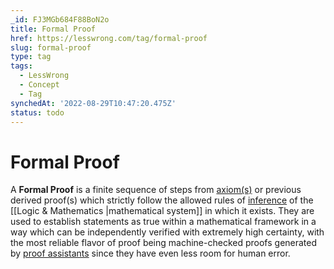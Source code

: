 ```yaml
---
_id: FJ3MGb684F88BoN2o
title: Formal Proof
href: https://lesswrong.com/tag/formal-proof
slug: formal-proof
type: tag
tags:
  - LessWrong
  - Concept
  - Tag
synchedAt: '2022-08-29T10:47:20.475Z'
status: todo
---
```


# Formal Proof

A **Formal Proof** is a finite sequence of steps from [axiom(s)](https://en.wikipedia.org/wiki/Axiom) or previous derived proof(s) which strictly follow the allowed rules of [inference](https://en.wikipedia.org/wiki/Inference) of the [[Logic & Mathematics |mathematical system]] in which it exists. They are used to establish statements as true within a mathematical framework in a way which can be independently verified with extremely high certainty, with the most reliable flavor of proof being machine-checked proofs generated by [proof assistants](https://en.wikipedia.org/wiki/Proof_assistant) since they have even less room for human error.
